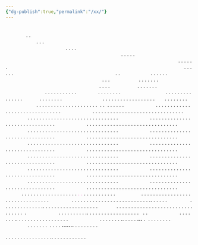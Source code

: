 ```yaml
---
{"dg-publish":true,"permalink":"/xx/"}
---
```



                                                                                                                                       . .
                                                                                                                                   . . .
                                                                                                                               . . . .
                                                                                                                           . . . . .
                                                                                                                        . . . . . .
                                                                                                                        . . . . . .
                                                                       . .                     . . . . . .
                                                                  . . .                    . . . . . . .
                                                                . . . .                   . . . . . . .
                                        . . . . . . . . . . .               . . . . . . . .
                              . . . . . . . . . . . . . . .            . . . . . . . .
                            . . . . . . . . . . . . . . . . . .       . . . . . . . .
                        . . . . . . . . . . . . . . . . . . . . .  . .  . . . . . .
                      . . . . . . . . . . . . . . . . . . . . . . . . . . . . . . .
                      . . . . . . . . . . . . . . . . . . . . . . . . . . . . . . .
                      . . . . . . . . . . . . . . . . . . . . . . . . . . . . . . .
                      . . . . . . . . . . . . . . . . . . . . . . . . . . . . . . .
                      . . . . . . . . . . . . . . . . . . . . . . . . . . . . . . .
                      . . . . . . . . . . . . . . . . . . . . . . . . . . . . . . .
                      . . . . . . . . . . . . . . . . . . . . . . . . . . . . . . .
                      . . . . . . . . . . . . . . . . . . . . . . . . . . . . . . .
                      . . . . . . . . . . . . . . . . . . . . . . . . . . . . . . .
                      . . . . . . . . . . . . . . . . . . . . . . . . . . . . . . .
                      . . . . . . . . . . . . . . . . . . . . . . . . . . . . . . .
                      . . . . . . . . . . . . . . . . . . . . . . . . . . . . . . .
                      . . . . . . . . . . . . . . . . . . . . . . . . . . . . . . .
                      . . . . . . . . . . . . . . . . . . . . . . . . . . . . . . .
                      . . . . . . . . . . . . . . . . . . . . . . . . . . . . . . .
                      . . . . . . . . . . . . . . . . . . . . . . . . . . . . . . .
                      . . . . . . . . . . . . . . . . . . . . . . . . . . . . . . .
                      . . . . . . . . . . . . . . . . . . . . . . . . . . . . . . .
                      . . . . . . . . . . . . . . . . . . . . . . . . . . . . . . .
                      . . . . . . . . . . . . . . . . . . . . . . . . . . . . . . .
                  . . . . . . . . . . . . . . . . . . . <span style="color:rgb(240, 122, 203)">. .</span> . . . . . . . . . . .
                  . . . . . . . . . . . . . . . . . . . . . . . . . . . . . . . .
                . . . . . . . . . . . . . . . . . . . . . . . . . . .. . . . . .
                . . . . . . . . . . . . . .. . . . . . . . . . . . . . . . . . .
            . . . . . . . . . . . . . . . . . . . . . . . . . . . . . . . .  .
                        . . . . . . . . . .. . . . . . . . . . . . . . . . . .   . .
                       . . . . . . . .. . . . . . . . . . . . . . . . . .
                      . . . . . . . .. . . . . **...** .  . . . . . . . .
                      . . . . . . .  . . . . **.......** . . . . . . . .

. . . . . . . . . . . . . . . .. . . . . . . . . . . .